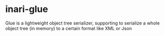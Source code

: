 # inari-glue
Glue is a lightweight object tree serializer, supporting to serialize a whole object tree (in memory) to a certain format like XML or Json
